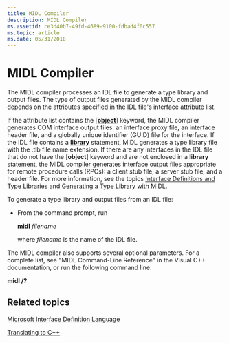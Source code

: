```yaml
---
title: MIDL Compiler
description: MIDL Compiler
ms.assetid: ce3d40b7-49fd-4689-9100-fdbad4f0c557
ms.topic: article
ms.date: 05/31/2018
---
```


# MIDL Compiler

The MIDL compiler processes an IDL file to generate a type library and output files. The type of output files generated by the MIDL compiler depends on the attributes specified in the IDL file's interface attribute list.

If the attribute list contains the \[[**object**](https://docs.microsoft.com/windows/desktop/Midl/object)\] keyword, the MIDL compiler generates COM interface output files: an interface proxy file, an interface header file, and a globally unique identifier (GUID) file for the interface. If the IDL file contains a [**library**](https://docs.microsoft.com/windows/desktop/Midl/library) statement, MIDL generates a type library file with the .tlb file name extension. If there are any interfaces in the IDL file that do not have the \[**object**\] keyword and are not enclosed in a **library** statement, the MIDL compiler generates interface output files appropriate for remote procedure calls (RPCs): a client stub file, a server stub file, and a header file. For more information, see the topics [Interface Definitions and Type Libraries](https://docs.microsoft.com/windows/desktop/Midl/interface-definitions-and-type-libraries) and [Generating a Type Library with MIDL](https://docs.microsoft.com/windows/desktop/Midl/generating-a-type-library-with-midl-2).

To generate a type library and output files from an IDL file:

-   From the command prompt, run

    **midl** *filename*

    where *filename* is the name of the IDL file.

The MIDL compiler also supports several optional parameters. For a complete list, see "MIDL Command-Line Reference" in the Visual C++ documentation, or run the following command line:

**midl /?**

## Related topics

<dl> <dt>

[Microsoft Interface Definition Language](https://docs.microsoft.com/windows/desktop/Midl/midl-start-page)
</dt> <dt>

[Translating to C++](translating-to-c--.md)
</dt> </dl>

 

 




